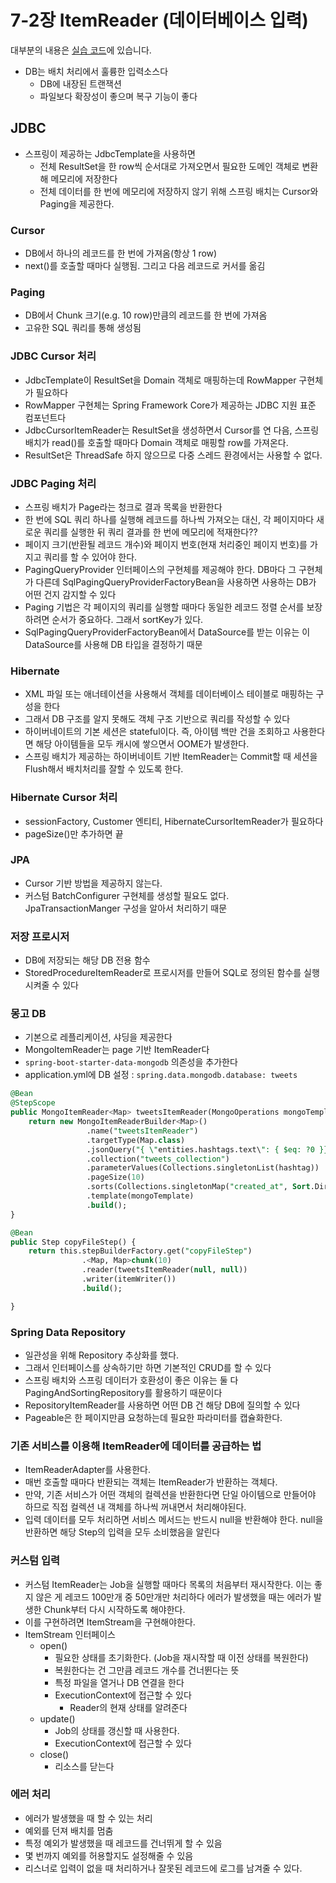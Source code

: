 # 7-2장 ItemReader (데이터베이스 입력)

대부분의 내용은 [실습 코드](https://github.com/aegis1920/my-lab/tree/master/def-guide-spring-batch)에 있습니다.

- DB는 배치 처리에서 훌륭한 입력소스다
    - DB에 내장된 트랜잭션
    - 파일보다 확장성이 좋으며 복구 기능이 좋다

## JDBC

- 스프링이 제공하는 JdbcTemplate을 사용하면
    - 전체 ResultSet을 한 row씩 순서대로 가져오면서 필요한 도메인 객체로 변환해 메모리에 저장한다
    - 전체 데이터를 한 번에 메모리에 저장하지 않기 위해 스프링 배치는 Cursor와 Paging을 제공한다.

### Cursor

- DB에서 하나의 레코드를 한 번에 가져옴(항상 1 row)
- next()를 호출할 때마다 실행됨. 그리고 다음 레코드로 커서를 옮김

### Paging

- DB에서 Chunk 크기(e.g. 10 row)만큼의 레코드를 한 번에 가져옴
- 고유한 SQL 쿼리를 통해 생성됨

### JDBC Cursor 처리

- JdbcTemplate이 ResultSet을 Domain 객체로 매핑하는데 RowMapper 구현체가 필요하다
- RowMapper 구현체는 Spring Framework Core가 제공하는 JDBC 지원 표준 컴포넌트다
- JdbcCursorItemReader는 ResultSet을 생성하면서 Cursor를 연 다음, 스프링 배치가 read()를 호출할 때마다 Domain 객체로 매핑할 row를 가져온다.
- ResultSet은 ThreadSafe 하지 않으므로 다중 스레드 환경에서는 사용할 수 없다.

### JDBC Paging 처리

- 스프링 배치가 Page라는 청크로 결과 목록을 반환한다
- 한 번에 SQL 쿼리 하나를 실행해 레코드를 하나씩 가져오는 대신, 각 페이지마다 새로운 쿼리를 실행한 뒤 쿼리 결과를 한 번에 메모리에 적재한다??
- 페이지 크기(반환될 레코드 개수)와 페이지 번호(현재 처리중인 페이지 번호)를 가지고 쿼리를 할 수 있어야 한다.
- PagingQueryProvider 인터페이스의 구현체를 제공해야 한다. DB마다 그 구현체가 다른데 SqlPagingQueryProviderFactoryBean을 사용하면 사용하는 DB가 어떤 건지 감지할 수 있다
- Paging 기법은 각 페이지의 쿼리를 실행할 때마다 동일한 레코드 정렬 순서를 보장하려면 순서가 중요하다. 그래서 sortKey가 있다.
- SqlPagingQueryProviderFactoryBean에서 DataSource를 받는 이유는 이 DataSource를 사용해 DB 타입을 결정하기 때문

### Hibernate

- XML 파일 또는 애너테이션을 사용해서 객체를 데이터베이스 테이블로 매핑하는 구성을 한다
- 그래서 DB 구조를 알지 못해도 객체 구조 기반으로 쿼리를 작성할 수 있다
- 하이버네이트의 기본 세션은 stateful이다. 즉, 아이템 백만 건을 조회하고 사용한다면 해당 아이템들을 모두 캐시에 쌓으면서 OOME가 발생한다.
- 스프링 배치가 제공하는 하이버네이트 기반 ItemReader는 Commit할 때 세션을 Flush해서 배치처리를 잘할 수 있도록 한다.

### Hibernate Cursor 처리

- sessionFactory, Customer 엔티티, HibernateCursorItemReader가 필요하다
- pageSize()만 추가하면 끝

### JPA

- Cursor 기반 방법을 제공하지 않는다.
- 커스텀 BatchConfigurer 구현체를 생성할 필요도 없다. JpaTransactionManger 구성을 알아서 처리하기 때문

### 저장 프로시저

- DB에 저장되는 해당 DB 전용 함수
- StoredProcedureItemReader로 프로시저를 만들어 SQL로 정의된 함수를 실행시켜줄 수 있다

### 몽고 DB

- 기본으로 레플리케이션, 샤딩을 제공한다
- MongoItemReader는 page 기반 ItemReader다
- `spring-boot-starter-data-mongodb` 의존성을 추가한다
- application.yml에 DB 설정 : `spring.data.mongodb.database: tweets`

```sql
@Bean
@StepScope
public MongoItemReader<Map> tweetsItemReader(MongoOperations mongoTemplate, @Value("#{jobParameters['hashTag']}") String hashtag) {
    return new MongoItemReaderBuilder<Map>()
                 .name("tweetsItemReader")
                 .targetType(Map.class)
                 .jsonQuery("{ \"entities.hashtags.text\": { $eq: ?0 }}")
                 .collection("tweets_collection")
                 .parameterValues(Collections.singletonList(hashtag))
                 .pageSize(10)
                 .sorts(Collections.singletonMap("created_at", Sort.Direction.ASC))
                 .template(mongoTemplate)
                 .build();
}

@Bean
public Step copyFileStep() {
    return this.stepBuilderFactory.get("copyFileStep")
                .<Map, Map>chunk(10)
                .reader(tweetsItemReader(null, null))
                .writer(itemWriter())
                .build();

}

```

### Spring Data Repository

- 일관성을 위해 Repository 추상화를 했다.
- 그래서 인터페이스를 상속하기만 하면 기본적인 CRUD를 할 수 있다
- 스프링 배치와 스프링 데이터가 호환성이 좋은 이유는 둘 다 PagingAndSortingRepository를 활용하기 때문이다
- RepositoryItemReader를 사용하면 어떤 DB 건 해당 DB에 질의할 수 있다
- Pageable은 한 페이지만큼 요청하는데 필요한 파라미터를 캡슐화한다.

### 기존 서비스를 이용해 ItemReader에 데이터를 공급하는 법

- ItemReaderAdapter를 사용한다.
- 매번 호출할 때마다 반환되는 객체는 ItemReader가 반환하는 객체다.
- 만약, 기존 서비스가 어떤 객체의 컬렉션을 반환한다면 단일 아이템으로 만들어야 하므로 직접 컬렉션 내 객체를 하나씩 꺼내면서 처리해야된다.
- 입력 데이터를 모두 처리하면 서비스 메서드는 반드시 null을 반환해야 한다. null을 반환하면 해당 Step의 입력을 모두 소비했음을 알린다

### 커스텀 입력

- 커스텀 ItemReader는 Job을 실행할 때마다 목록의 처음부터 재시작한다. 이는 좋지 않은 게 레코드 100만개 중 50만개만 처리하다 에러가 발생했을 때는 에러가 발생한 Chunk부터 다시 시작하도록 해야한다.
- 이를 구현하려면 ItemStream을 구현해야한다.
- ItemStream 인터페이스
    - open()
        - 필요한 상태를 초기화한다. (Job을 재시작할 때 이전 상태를 복원한다)
        - 복원한다는 건 그만큼 레코드 개수를 건너뛴다는 뜻
        - 특정 파일을 열거나 DB 연결을 한다
        - ExecutionContext에 접근할 수 있다
            - Reader의 현재 상태를 알려준다
    - update()
        - Job의 상태를 갱신할 때 사용한다.
        - ExecutionContext에 접근할 수 있다
    - close()
        - 리소스를 닫는다

### 에러 처리

- 에러가 발생했을 때 할 수 있는 처리
- 예외를 던져 배치를 멈춤
- 특정 예외가 발생했을 때 레코드를 건너뛰게 할 수 있음
- 몇 번까지 예외를 허용할지도 설정해줄 수 있음
- 리스너로 입력이 없을 때 처리하거나 잘못된 레코드에 로그를 남겨줄 수 있다.
